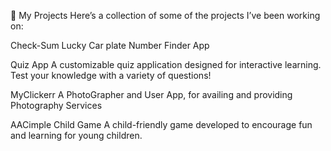 🚀 My Projects
Here’s a collection of some of the projects I’ve been working on:

Check-Sum
Lucky Car plate Number Finder App

Quiz App
A customizable quiz application designed for interactive learning. Test your knowledge with a variety of questions!

MyClickerr
A PhotoGrapher and User App, for availing and providing Photography Services

AACimple Child Game
A child-friendly game developed to encourage fun and learning for young children.
